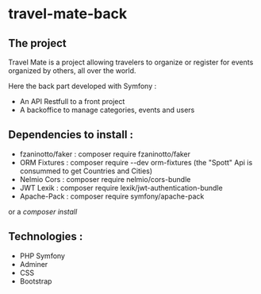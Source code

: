 # travel-mate-back

## The project

Travel Mate is a project allowing travelers to organize or register for events organized by others, all over the world.

Here the back part developed with Symfony : 
  * An API Restfull to a front project
  * A backoffice to manage categories, events and users

## Dependencies to install :

  * fzaninotto/faker : composer require fzaninotto/faker
  * ORM Fixtures : composer require --dev orm-fixtures (the "Spott" Api is consummed to get Countries and Cities)
  * Nelmio Cors : composer require nelmio/cors-bundle
  * JWT Lexik : composer require lexik/jwt-authentication-bundle
  * Apache-Pack : composer require symfony/apache-pack

or a *composer install*

## Technologies : 

  * PHP Symfony
  * Adminer
  * CSS
  * Bootstrap
